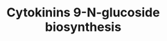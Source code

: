 ---
annotations:
- type: Pathway Ontology
  value: classic metabolic pathway
authors:
- Anwesha
- Susan
- Eweitz
description: This event has been computationally inferred from an event that has been
  demonstrated in another species.<p>The inference is based on Ensembl Compara orthology
  projection. Briefly, reactions for which all involved PhysicalEntities (in input,
  output and catalyst) have a mapped ortholog or paralog are inferred to the other
  species. High-level events are also inferred for these events to allow for easier
  navigation.<p>Details of projection methods and parameters may be found <a href="/projection.html">here.</a><p>  Source:[http://plantreactome.gramene.org/
  Plant Reactome].
last-edited: 2021-05-26
organisms:
- Arabidopsis thaliana
redirect_from:
- /index.php/Pathway:WP3055
- /instance/WP3055
schema-jsonld:
- '@context': https://schema.org/
  '@id': https://wikipathways.github.io/pathways/WP3055.html
  '@type': Dataset
  creator:
    '@type': Organization
    name: WikiPathways
  description: This event has been computationally inferred from an event that has
    been demonstrated in another species.<p>The inference is based on Ensembl Compara
    orthology projection. Briefly, reactions for which all involved PhysicalEntities
    (in input, output and catalyst) have a mapped ortholog or paralog are inferred
    to the other species. High-level events are also inferred for these events to
    allow for easier navigation.<p>Details of projection methods and parameters may
    be found <a href="/projection.html">here.</a><p>  Source:[http://plantreactome.gramene.org/
    Plant Reactome].
  keywords:
  - kinetin-9-N-glucoside
  - isopentenyladenine
  - cis-zeatin
  - UDP-Glc
  - glucosyltransferase
  - trans-zeatin
  - trans-zeatin-9-N-glucoside
  - benzyladenine-9-N-glucoside
  - UDP
  - benzyladenine
  - dihydrozeatin-9-N-glucoside
  - kinetin
  - isopentenyladenine-9-N-glucoside
  - dihydrozeatin
  - cis-zeatin-9-N-glucoside
  license: CC0
  name: Cytokinins 9-N-glucoside biosynthesis
seo: CreativeWork
title: Cytokinins 9-N-glucoside biosynthesis
wpid: WP3055
---